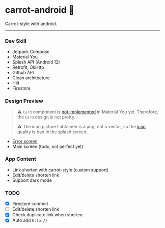 # carrot-android 🥕

Carrot-style with android.

---

### Dev Skill

- Jetpack Compose
- Material You
- Splash API (Android 12)
- Retrofit, OkHttp
- Github API
- Clean architecture
- Hilt
- Firestore

### Design Preview

> ⚠️ `Card` component is [not implemented](https://m3.material.io/components/cards/implementation) in Material You yet. Therefore, the `Card` design is not pretty.
> 
> ⚠️ The icon picture I obtained is a png, not a vector, so the [icon](https://github.com/carrot-style/carrot-android/blob/main/presentation/src/main/res/drawable/ic_splash_logo.png) quality is bad in the splash screen.

- [Error screen](https://youtu.be/q3Hqfr9-cYw)
- Main screen (todo, not perfect yet)

### App Content

- Link shorten with carrot-style (custom support)
- Edit/delete shorten link
- Support dark mode

### TODO

- [x] Firestore connect
- [ ] Edit/delete shorten link
- [x] Check duplicate link when shorten
- [x] Auto add `http://`
